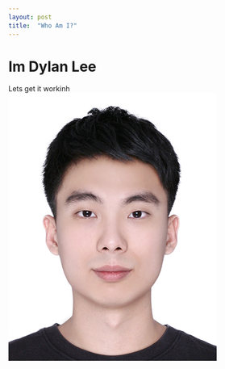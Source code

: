 ```yaml
---
layout: post
title:  "Who Am I?"
---
```


# Im Dylan Lee
Lets get it workinh![DylanL](../images/2021-09-29-first/DylanL.jpg)

